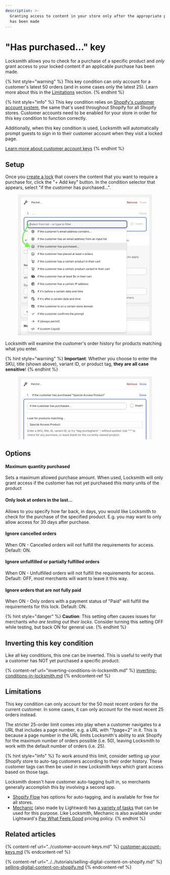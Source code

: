 ```yaml
---
description: >-
  Granting access to content in your store only after the appropriate purchase
  has been made
---
```


# "Has purchased..." key

Locksmith allows you to check for a purchase of a specific product and _only_ grant access to your locked content if an applicable purchase has been made.

{% hint style="warning" %}
This key condition can only account for a customer's latest 50 orders (and in some cases only the latest 25). Learn more about this in the [Limitations](has-purchased.md#limitations) section.
{% endhint %}

{% hint style="info" %}
This key condition relies on [Shopify's customer account system](https://help.shopify.com/en/manual/customers/customer-accounts), the same that's used throughout Shopify for all Shopify stores. Customer accounts need to be enabled for your store in order for this key condition to function correctly.

Additionally, when this key condition is used, Locksmith will automatically prompt guests to sign in to their customer account when they visit a locked page.

[Learn more about customer account keys](../customer-account-keys.md)
{% endhint %}

## Setup

Once you [create a lock](../../basics/creating-locks.md) that covers the content that you want to require a purchase for, click the "+ Add key" button. In the condition selector that appears, select "if the customer has purchased...".

<div data-full-width="false">

<figure><img src="../../.gitbook/assets/Screenshot 2024-05-29 at 2.28.28 PM.png" alt=""><figcaption></figcaption></figure>

</div>

Locksmith will examine the customer's order history for products matching what you enter.

{% hint style="warning" %}
**Important**: Whether you choose to enter the SKU, title (shown above), variant ID, or product tag, **they are all case sensitive**!
{% endhint %}

<figure><img src="../../.gitbook/assets/Screenshot 2024-05-29 at 2.31.22 PM.png" alt=""><figcaption></figcaption></figure>

## Options

#### Maximum quantity purchased

Sets a maximum allowed purchase amount. When used, Locksmith will only grant access if the customer has not yet purchased _this many_ units of the product

#### Only look at orders in the last...

Allows to you specify how far back, in days, you would like Locksmith to check for the purchase of the specified product. E.g. you may want to only allow access for 30 days after purchase.

#### Ignore cancelled orders

When ON - Cancelled orders will not fulfill the requirements for access. Default: ON.

#### Ignore unfulfilled or partially fulfilled orders

When ON - Unfulfilled orders will not fulfill the requirements for access. Default: OFF, most merchants will want to leave it this way.

#### Ignore orders that are not fully paid

When ON - Only orders with a payment status of "Paid" will fulfill the requirements for this lock. Default: ON.

{% hint style="danger" %}
**Caution**: This setting often causes issues for merchants _who are testing out their locks_. Consider turning this setting OFF while testing, but back ON for general use.
{% endhint %}

## Inverting this key condition

Like all key conditions, this one can be inverted. This is useful to verify that a customer has NOT yet purchased a specific product:

{% content-ref url="inverting-conditions-in-locksmith.md" %}
[inverting-conditions-in-locksmith.md](inverting-conditions-in-locksmith.md)
{% endcontent-ref %}

## Limitations

This key condition can only account for the 50 most recent orders for the current customer. In some cases, it can only account for the most recent 25 orders instead.

The stricter 25-order limit comes into play when a customer navigates to a URL that includes a page number, e.g. a URL with "?page=2" in it. This is because a page number in the URL limits Locksmith's ability to ask Shopify for the maximum number of orders possible (i.e. 50), leaving Locksmith to work with the default number of orders (i.e. 25).

{% hint style="info" %}
To work around this limit, consider setting up your Shopify store to auto-tag customers according to their order history. These customer tags can then be used in new Locksmith keys which grant access based on those tags.

Locksmith doesn't have customer auto-tagging built in, so merchants generally accomplish this by involving a second app.

* [Shopify Flow](https://apps.shopify.com/flow) has options for auto-tagging, and is available for free for all stores.
* [Mechanic](https://apps.shopify.com/mechanic) (also made by Lightward) has [a variety of tasks](https://tasks.mechanic.dev/?q=tag%20customer) that can be used for this purpose. Like Locksmith, Mechanic is also available under Lightward's [Pay What Feels Good](https://lightward.com/pricing) pricing policy.
{% endhint %}

## Related articles

{% content-ref url="../customer-account-keys.md" %}
[customer-account-keys.md](../customer-account-keys.md)
{% endcontent-ref %}

{% content-ref url="../../tutorials/selling-digital-content-on-shopify.md" %}
[selling-digital-content-on-shopify.md](../../tutorials/selling-digital-content-on-shopify.md)
{% endcontent-ref %}
